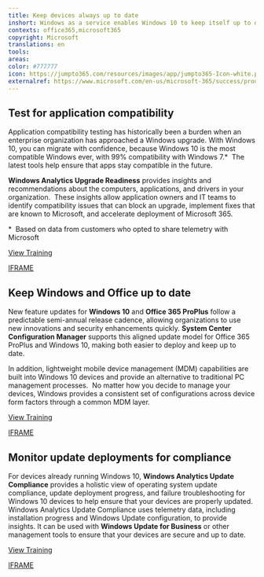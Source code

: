 ```yaml
---
title: Keep devices always up to date
inshort: Windows as a service enables Windows 10 to keep itself up to date for the lifetime of your devices through simple, always-improving updating processes, with high levels of application compatibility, minimal effort and cost, and&#x2014;most importantly&#x2014;no more big deployment projects.
contexts: office365,microsoft365
copyright: Microsoft
translations: en
tools: 
areas: 
color: #777777
icon: https://jumpto365.com/resources/images/app/jumpto365-Icon-white.png
externalref: https://www.microsoft.com/en-us/microsoft-365/success/productivitylibrary/keep-devices-always-up-to-date
---
```


## Test for application compatibility

Application compatibility testing has historically been a burden when an enterprise organization has approached a Windows upgrade. With Windows 10, you can migrate with confidence, because Windows 10 is the most compatible Windows ever, with 99% compatibility with Windows 7.*  The latest tools help ensure that apps stay compatible in the future. 

**Windows Analytics Upgrade Readiness** provides insights and recommendations about the computers, applications, and drivers in your organization.  These insights allow application owners and IT teams to identify compatibility issues that can block an upgrade, implement fixes that are known to Microsoft, and accelerate deployment of Microsoft 365.

*  Based on data from customers who opted to share telemetry with Microsoft

[View Training](https://docs.microsoft.com/windows/deployment/upgrade/manage-windows-upgrades-with-upgrade-readiness)

[IFRAME](https://www.microsoft.com/en-us/videoplayer/embed/RE1XYOe)

## Keep Windows and Office up to date

New feature updates for **Windows 10** and **Office 365 ProPlus** follow a predictable semi-annual release cadence, allowing organizations to use new innovations and security enhancements quickly. **System Center Configuration Manager** supports this aligned update model for Office 365 ProPlus and Windows 10, making both easier to deploy and keep up to date.     

In addition, lightweight mobile device management (MDM) capabilities are built into Windows 10 devices and provide an alternative to traditional PC management processes.  No matter how you decide to manage your devices, Windows provides a consistent set of configurations across device form factors through a common MDM layer.

[View Training](https://docs.microsoft.com/windows/deployment/update/index)

[IFRAME](https://www.microsoft.com/en-us/videoplayer/embed/RE1UCrR)

## Monitor update deployments for compliance

For devices already running Windows 10, **Windows Analytics Update Compliance** provides a holistic view of operating system update compliance, update deployment progress, and failure troubleshooting for Windows 10 devices to help ensure that your devices are properly updated. Windows Analytics Update Compliance uses telemetry data, including installation progress and Windows Update configuration, to provide insights. It can be used with **Windows Update for Business** or other management tools to ensure that your devices are secure and up to date.

[View Training](https://docs.microsoft.com/windows/deployment/update/update-compliance-monitor)

[IFRAME](https://www.microsoft.com/en-us/videoplayer/embed/RE1UPrP)

